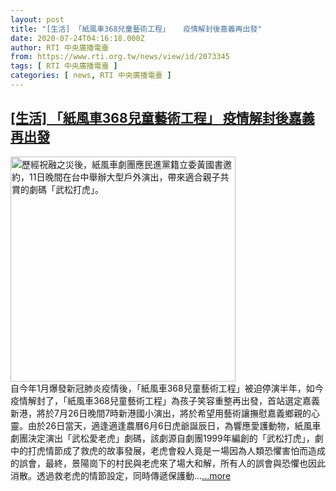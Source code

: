 ```yaml
---
layout: post
title: "[生活] 「紙風車368兒童藝術工程」   疫情解封後嘉義再出發"
date: 2020-07-24T04:16:18.000Z
author: RTI 中央廣播電臺
from: https://www.rti.org.tw/news/view/id/2073345
tags: [ RTI 中央廣播電臺 ]
categories: [ news, RTI 中央廣播電臺 ]
---
```

<!--1595564178000-->
[[生活] 「紙風車368兒童藝術工程」   疫情解封後嘉義再出發](https://www.rti.org.tw/news/view/id/2073345)
------

<div>
<img src="https://static.rti.org.tw/assets/thumbnails/2020/07/11/20200711000173M.jpg" width="360" alt="歷經祝融之災後，紙風車劇團應民進黨籍立委黃國書邀約，11日晚間在台中舉辦大型戶外演出，帶來適合親子共賞的劇碼「武松打虎」。" title="歷經祝融之災後，紙風車劇團應民進黨籍立委黃國書邀約，11日晚間在台中舉辦大型戶外演出，帶來適合親子共賞的劇碼「武松打虎」。"><br>自今年1月爆發新冠肺炎疫情後，「紙風車368兒童藝術工程」被迫停演半年，如今疫情解封了，「紙風車368兒童藝術工程」為孩子笑容重整再出發，首站選定嘉義新港，將於7月26日晚間7時新港國小演出，將於希望用藝術讓撫慰嘉義鄉親的心靈。由於26日當天，適逢適逢農曆6月6日虎爺誕辰日，為響應愛護動物，紙風車劇團決定演出「武松愛老虎」劇碼，該劇源自劇團1999年編創的「武松打虎」，劇中的打虎情節成了救虎的故事發展，老虎會殺人竟是一場因為人類恐懼害怕而造成的誤會，最終，景陽崗下的村民與老虎來了場大和解，所有人的誤會與恐懼也因此消散。透過救老虎的情節設定，同時傳遞保護動...<a target="_blank" href="https://www.rti.org.tw/news/view/id/2073345">...more</a>
</div>
